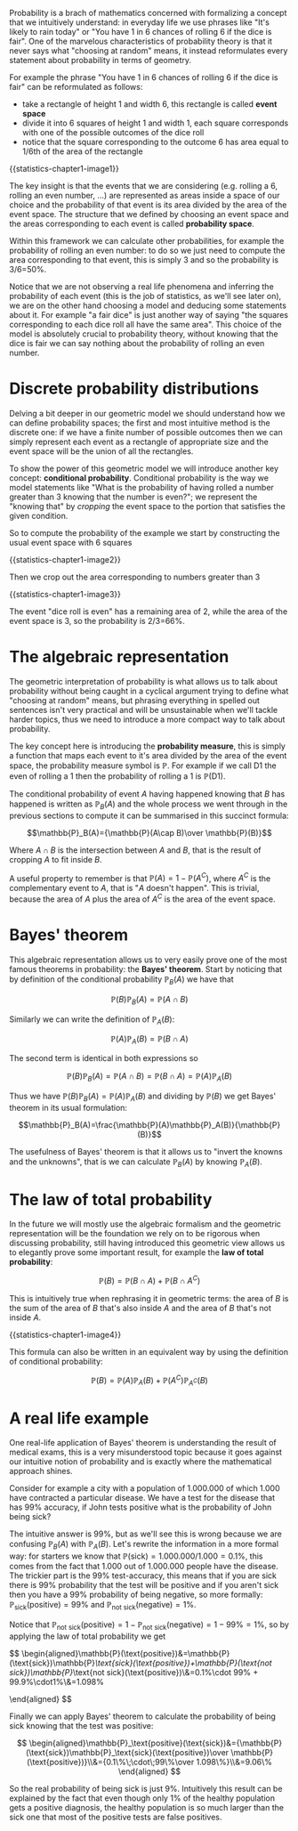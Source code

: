 Probability is a brach of mathematics concerned with formalizing a concept that we intuitively understand: in everyday life we use phrases like "It's likely to rain today" or "You have 1 in 6 chances of rolling 6 if the dice is fair". One of the marvelous characteristics of probability theory is that it never says what "choosing at random" means, it instead reformulates every statement about probability in terms of geometry.

For example the phrase "You have 1 in 6 chances of rolling 6 if the dice is fair" can be reformulated as follows:

-   take a rectangle of height 1 and width 6, <label id="label-rectangle">this rectangle</label> is called **event space**
-   divide it into 6 squares of height 1 and width 1, each <label id="label-square">square</label> corresponds with one of the possible outcomes of the dice roll
-   notice that the <label id="label-square6">square corresponding to the outcome 6</label> has area equal to 1/6th of the area of the rectangle

{{statistics-chapter1-image1}}

The key insight is that the events that we are considering (e.g. rolling a 6, rolling an even number, ...) are represented as areas inside a space of our choice and the probability of that event is its area divided by the area of the event space. The structure that we defined by choosing an event space and the areas corresponding to each event is called **probability space**.

Within this framework we can calculate other probabilities, for example the probability of rolling an even number: to do so we just need to compute the <label id="label-even-squares">area corresponding to that event</label>, this is simply 3 and so the probability is 3/6=50%.

Notice that we are not observing a real life phenomena and inferring the probability of each event (this is the job of statistics, as we'll see later on), we are on the other hand choosing a model and deducing some statements about it. For example "a fair dice" is just another way of saying "the squares corresponding to each dice roll all have the same area".
This choice of the model is absolutely crucial to probability theory, without knowing that the dice is fair we can say nothing about the probability of rolling an even number.

# Discrete probability distributions

Delving a bit deeper in our geometric model we should understand how we can define probability spaces; the first and most intuitive method is the discrete one: if we have a finite number of possible outcomes then we can simply represent each event as a rectangle of appropriate size and the event space will be the union of all the rectangles.

To show the power of this geometric model we will introduce another key concept: **conditional probability**. Conditional probability is the way we model statements like "What is the probability of having rolled a number greater than 3 knowing that the number is even?"; we represent the "knowing that" by _cropping_ the event space to the portion that satisfies the given condition.

So to compute the probability of the example we start by constructing the usual event space with 6 squares

{{statistics-chapter1-image2}}

Then we crop out the area corresponding to numbers greater than 3

{{statistics-chapter1-image3}}

The event <label id="label-even-roll3">"dice roll is even"</label> has a <label id="label-remaining-area">remaining area</label> of 2, while the area of the <label id="label-event-space-3">event space</label> is 3, so the probability is 2/3=66%.

# The algebraic representation

The geometric interpretation of probability is what allows us to talk about probability without being caught in a cyclical argument trying to define what "choosing at random" means, but phrasing everything in spelled out sentences isn't very practical and will be unsustainable when we'll tackle harder topics, thus we need to introduce a more compact way to talk about probability.

The key concept here is introducing the **probability measure**, this is simply a function that maps each event to it's area divided by the area of the event space, the probability measure symbol is $\mathbb{P}$. For example if we call $\text{D1}$ the even of rolling a 1 then the probability of rolling a 1 is $\mathbb{P}(\text{D1})$.

The conditional probability of event $A$ having happened knowing that $B$ has happened is written as $\mathbb{P}_B(A)$ and the whole process we went through in the previous sections to compute it can be summarised in this succinct formula:

$$\mathbb{P}_B(A)={\mathbb{P}(A\cap B)\over \mathbb{P}(B)}$$

Where $A\cap B$ is the intersection between $A$ and $B$, that is the result of cropping $A$ to fit inside $B$.

A useful property to remember is that $\mathbb{P}(A)=1-\mathbb{P}(A^C)$, where $A^C$ is the complementary event to $A$, that is "$A$ doesn't happen". This is trivial, because the area of $A$ plus the area of $A^C$ is the area of the event space.

# Bayes' theorem

This algebraic representation allows us to very easily prove one of the most famous theorems in probability: the **Bayes' theorem**. Start by noticing that by definition of the conditional probability $\mathbb{P}_B(A)$ we have that

$$\mathbb{P}(B)\mathbb{P}_B(A)=\mathbb{P}(A\cap B)$$

Similarly we can write the definition of $\mathbb{P}_A(B)$:

$$\mathbb{P}(A)\mathbb{P}_A(B)=\mathbb{P}(B\cap A)$$

The second term is identical in both expressions so

$$\mathbb{P}(B)\mathbb{P}_B(A)=\mathbb{P}(A\cap B)=\mathbb{P}(B\cap A)=\mathbb{P}(A)\mathbb{P}_A(B)$$

Thus we have $\mathbb{P}(B)\mathbb{P}_B(A)=\mathbb{P}(A)\mathbb{P}_A(B)$ and dividing by $\mathbb{P}(B)$ we get Bayes' theorem in its usual formulation:

$$\mathbb{P}_B(A)=\frac{\mathbb{P}(A)\mathbb{P}_A(B)}{\mathbb{P}(B)}$$

The usefulness of Bayes' theorem is that it allows us to "invert the knowns and the unknowns", that is we can calculate $\mathbb{P}_B(A)$ by knowing $\mathbb{P}_A(B)$.

# The law of total probability

In the future we will mostly use the algebraic formalism and the geometric representation will be the foundation we rely on to be rigorous when discussing probability, still having introduced this geometric view allows us to elegantly prove some important result, for example the **law of total probability**:

$$\mathbb{P}(B)=\mathbb{P}(B\cap A)+\mathbb{P}(B\cap A^C)$$

This is intuitively true when rephrasing it in geometric terms: the <label id="label-areaB">area of $B$</label> is the sum of the <label id="label-areaBA">area of $B$ that's also inside $A$</label> and the <label id="label-areaBAC">area of $B$ that's not inside $A$</label>.

{{statistics-chapter1-image4}}

This formula can also be written in an equivalent way by using the definition of conditional probability:

$$\mathbb{P}(B)=\mathbb{P}(A)\mathbb{P}_A(B)+\mathbb{P}(A^C)\mathbb{P}_{A^C}(B)$$

# A real life example

One real-life application of Bayes' theorem is understanding the result of medical exams, this is a very misunderstood topic because it goes against our intuitive notion of probability and is exactly where the mathematical approach shines.

Consider for example a city with a population of 1.000.000 of which 1.000 have contracted a particular disease. We have a test for the disease that has 99% accuracy, if John tests positive what is the probability of John being sick?

The intuitive answer is 99%, but as we'll see this is wrong because we are confusing $\mathbb{P}_B(A)$ with $\mathbb{P}_A(B)$. Let's rewrite the information in a more formal way: for starters we know that $\mathbb{P}(\text{sick})=1.000.000/1.000 = 0.1\%$, this comes from the fact that 1.000 out of 1.000.000 people have the disease.
The trickier part is the 99% test-accuracy, this means that if you are sick there is 99% probability that the test will be positive and if you aren't sick then you have a 99% probability of being negative, so more formally: $\mathbb{P}_\text{sick}(\text{positive})=99\%$ and $\mathbb{P}_\text{not sick}(\text{negative})=1\%$.

Notice that $\mathbb{P}_\text{not sick}(\text{positive})=1-\mathbb{P}_\text{not sick}(\text{negative})=1-99\%=1\%$, so by applying the law of total probability we get

$$
\begin{aligned}\mathbb{P}(\text{positive})&=\mathbb{P}(\text{sick})\mathbb{P}_\text{sick}(\text{positive})+\mathbb{P}(\text{not sick})\mathbb{P}_\text{not sick}(\text{positive})\\&=0.1\%\cdot 99\% + 99.9\%\cdot1\%\\&=1.098\%

\end{aligned}
$$

Finally we can apply Bayes' theorem to calculate the probability of being sick knowing that the test was positive:

$$
\begin{aligned}\mathbb{P}_\text{positive}(\text{sick})&={\mathbb{P}(\text{sick})\mathbb{P}_\text{sick}(\text{positive})\over \mathbb{P}(\text{positive})}\\&={0.1\%\;\cdot\;99\%\over 1.098\%}\\&=9.06\%
\end{aligned}
$$

So the real probability of being sick is just 9%. Intuitively this result can be explained by the fact that even though only 1% of the healthy population gets a positive diagnosis, the healthy population is so much larger than the sick one that most of the positive tests are false positives.
